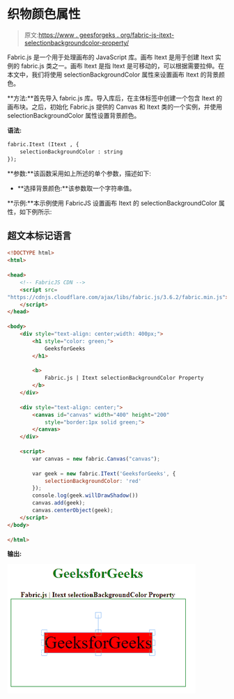 # 织物颜色属性

> 原文:[https://www . geesforgeks . org/fabric-js-itext-selectionbackgroundcolor-property/](https://www.geeksforgeeks.org/fabric-js-itext-selectionbackgroundcolor-property/)

Fabric.js 是一个用于处理画布的 JavaScript 库。画布 Itext 是用于创建 Itext 实例的 fabric.js 类之一。画布 Itext 是指 Itext 是可移动的，可以根据需要拉伸。在本文中，我们将使用 selectionBackgroundColor 属性来设置画布 Itext 的背景颜色。

**方法:**首先导入 fabric.js 库。导入库后，在主体标签中创建一个包含 Itext 的画布块。之后，初始化 Fabric.js 提供的 Canvas 和 Itext 类的一个实例，并使用 selectionBackgroundColor 属性设置背景颜色。

**语法:**

```html
fabric.Itext (Itext , {
    selectionBackgroundColor : string
});
```

**参数:**该函数采用如上所述的单个参数，描述如下:

*   **选择背景颜色:**该参数取一个字符串值。

**示例:**本示例使用 FabricJS 设置画布 Itext 的 selectionBackgroundColor 属性，如下例所示:

## 超文本标记语言

```html
<!DOCTYPE html>
<html>

<head>
    <!-- FabricJS CDN -->
    <script src=
"https://cdnjs.cloudflare.com/ajax/libs/fabric.js/3.6.2/fabric.min.js">
    </script>
</head>

<body>
    <div style="text-align: center;width: 400px;">
        <h1 style="color: green;">
            GeeksforGeeks
        </h1>

        <b>
            Fabric.js | Itext selectionBackgroundColor Property
        </b>
    </div>

    <div style="text-align: center;">
        <canvas id="canvas" width="400" height="200" 
            style="border:1px solid green;">
        </canvas>
    </div>

    <script>
        var canvas = new fabric.Canvas("canvas");

        var geek = new fabric.IText('GeeksforGeeks', {
            selectionBackgroundColor: 'red'
        });
        console.log(geek.willDrawShadow())
        canvas.add(geek);
        canvas.centerObject(geek);
    </script>
</body>

</html>
```

**输出:**

![](img/72c928268f74fc971da82232ee6bbd3a.png)